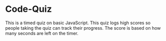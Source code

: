 # Code-Quiz
This is a timed quiz on basic JavaScript. This quiz logs high scores so people taking the quiz can track their progress. The score is based on how many seconds are left on the timer. 
